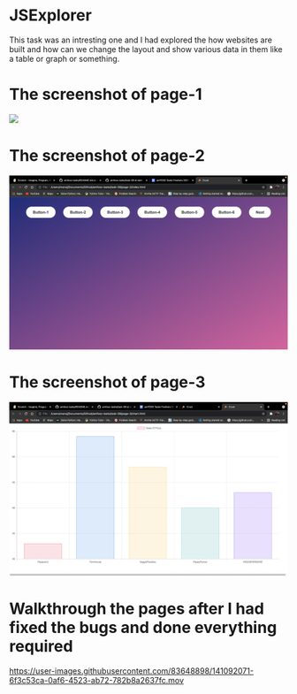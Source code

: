 #  JSExplorer
This task was an intresting one and I had explored the how websites are built and how can we change the layout and show various data in them like a table or graph or something. <br>

# The screenshot of page-1
![](amfoss-task-08-page-01.png)

# The screenshot of page-2
![](amfoss-task-08-page-02.png)

# The screenshot of page-3
![](amfoss-task-08-page-03.png)

# Walkthrough the pages after I had fixed the bugs and done everything required


https://user-images.githubusercontent.com/83648898/141092071-6f3c53ca-0af6-4523-ab72-782b8a2637fc.mov

